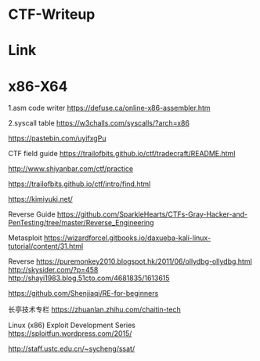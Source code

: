 # CTF-Writeup


# Link

x86-X64
======================

1.asm code writer https://defuse.ca/online-x86-assembler.htm

2.syscall table   https://w3challs.com/syscalls/?arch=x86




https://pastebin.com/uyifxgPu




CTF field guide
https://trailofbits.github.io/ctf/tradecraft/README.html

http://www.shiyanbar.com/ctf/practice

https://trailofbits.github.io/ctf/intro/find.html


https://kimiyuki.net/


Reverse Guide
https://github.com/SparkleHearts/CTFs-Gray-Hacker-and-PenTesting/tree/master/Reverse_Engineering

Metasploit
https://wizardforcel.gitbooks.io/daxueba-kali-linux-tutorial/content/31.html

Reverse
https://puremonkey2010.blogspot.hk/2011/06/ollydbg-ollydbg.html
http://skysider.com/?p=458
http://shayi1983.blog.51cto.com/4681835/1613615

https://github.com/Shenjiaqi/RE-for-beginners

长亭技术专栏   https://zhuanlan.zhihu.com/chaitin-tech

Linux (x86) Exploit Development Series   https://sploitfun.wordpress.com/2015/

http://staff.ustc.edu.cn/~sycheng/ssat/
